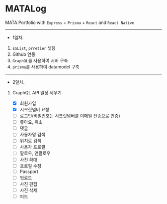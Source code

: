 # MATALog

MATA Portfolio with `Express` + `Prisma` + `React` and `React Native`

---

- 1일차.

1.  `ESList`, `prretier` 셋팅
2.  Github 연동
3.  `GraphQL`을 사용하여 서버 구축
4.  `prisma`를 사용하여 datamodel 구축

---

- 2일차.

1.  GraphQL API 일정 세우기

    - [x] 회원가입
    - [x] 시크릿넘버 요청
    - [ ] 로그인(비밀번호는 시크릿넘버를 이메일 전송으로 인증)
    - [ ] 좋아요, 취소
    - [ ] 댓글
    - [ ] 사용자명 검색
    - [ ] 위치로 검색
    - [ ] 사용자 프로필
    - [ ] 팔로우, 언팔로우
    - [ ] 사진 확대
    - [ ] 프로필 수정
    - [ ] Passport
    - [ ] 업로드
    - [ ] 사진 편집
    - [ ] 사진 삭제
    - [ ] 피드
